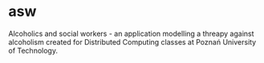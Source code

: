 asw
===

Alcoholics and social workers - an application modelling a threapy against alcoholism created for Distributed Computing classes at Poznań University of Technology.
